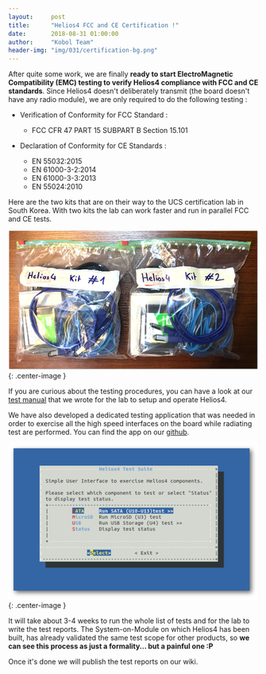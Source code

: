 ```yaml
---
layout:     post
title:      "Helios4 FCC and CE Certification !"
date:       2018-08-31 01:00:00
author:     "Kobol Team"
header-img: "img/031/certification-bg.png"
---
```


After quite some work, we are finally **ready to start ElectroMagnetic Compatibility (EMC) testing to verify Helios4 compliance with FCC and CE standards**. Since Helios4 doesn't deliberately transmit (the board doesn't have any radio module), we are only required to do the following testing :

- Verification of Conformity for FCC Standard :
    * FCC CFR 47 PART 15 SUBPART B Section 15.101

- Declaration of Conformity for CE Standards :
    * EN 55032:2015
    * EN 61000-3-2:2014
    * EN 61000-3-3:2013
    * EN 55024:2010

Here are the two kits that are on their way to the UCS certification lab in South Korea. With two kits the lab can work faster and run in parallel FCC and CE tests.

![Helios4 Manufacturing](/img/031/test-kit.jpg){: .center-image }

If you are curious about the testing procedures, you can have a look at our [test manual](https://wiki.kobol.io/files/carrier/Helios4_FCC_CE_Test_Manual-v0.1.pdf) that we wrote for the lab to setup and operate Helios4.

We have also developed a dedicated testing application that was needed in order to exercise all the high speed interfaces on the board while radiating test are performed.  You can find the app on our [github](https://github.com/helios-4/test-suite).

![Helios4 Manufacturing](/img/031/test-app.png){: .center-image }

It will take about 3-4 weeks to run the whole list of tests and for the lab to write the test reports. The System-on-Module on which Helios4 has been built, has already validated the same test scope for other products, so **we can see this process as just a formality... but a painful one :P**

Once it's done we will publish the test reports on our wiki.
